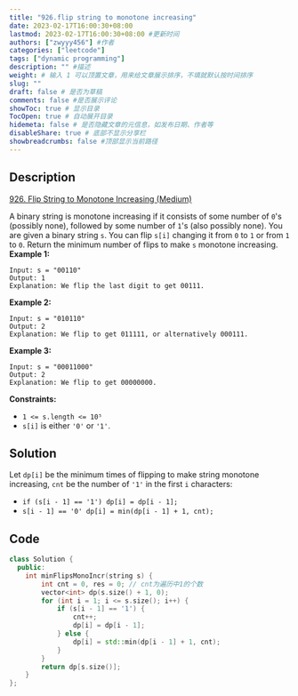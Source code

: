 ```yaml
---
title: "926.flip string to monotone increasing"
date: 2023-02-17T16:00:30+08:00
lastmod: 2023-02-17T16:00:30+08:00 #更新时间
authors: ["zwyyy456"] #作者
categories: ["leetcode"]
tags: ["dynamic programming"]
description: "" #描述
weight: # 输入 1 可以顶置文章，用来给文章展示排序，不填就默认按时间排序
slug: ""
draft: false # 是否为草稿
comments: false #是否展示评论
showToc: true # 显示目录
TocOpen: true # 自动展开目录
hidemeta: false # 是否隐藏文章的元信息，如发布日期、作者等
disableShare: true # 底部不显示分享栏
showbreadcrumbs: false #顶部显示当前路径
---
```

## Description
[926. Flip String to Monotone Increasing (Medium)](https://leetcode.com/problems/flip-string-to-monotone-increasing/)

A binary string is monotone increasing if it consists of some number of `0`'s (possibly none),
followed by some number of `1`'s (also possibly none).
You are given a binary string `s`. You can flip `s[i]` changing it from `0` to `1` or from `1` to
`0`.
Return the minimum number of flips to make  `s` monotone increasing.
**Example 1:**
```
Input: s = "00110"
Output: 1
Explanation: We flip the last digit to get 00111.
```
**Example 2:**
```
Input: s = "010110"
Output: 2
Explanation: We flip to get 011111, or alternatively 000111.
```
**Example 3:**
```
Input: s = "00011000"
Output: 2
Explanation: We flip to get 00000000.
```
**Constraints:**
- `1 <= s.length <= 10⁵`
- `s[i]` is either `'0'` or `'1'`.

## Solution
Let `dp[i]` be the minimum times of flipping to make string monotone increasing, `cnt` be the number of `'1'` in the first `i` characters:
- `if (s[i - 1] == '1') dp[i] = dp[i - 1];`
- `s[i - 1] == '0' dp[i] = min(dp[i - 1] + 1, cnt);`

## Code
```cpp
class Solution {
  public:
    int minFlipsMonoIncr(string s) {
        int cnt = 0, res = 0; // cnt为遍历中1的个数
        vector<int> dp(s.size() + 1, 0);
        for (int i = 1; i <= s.size(); i++) {
            if (s[i - 1] == '1') {
                cnt++;
                dp[i] = dp[i - 1];
            } else {
                dp[i] = std::min(dp[i - 1] + 1, cnt);
            }
        }
        return dp[s.size()];
    }
};
```
